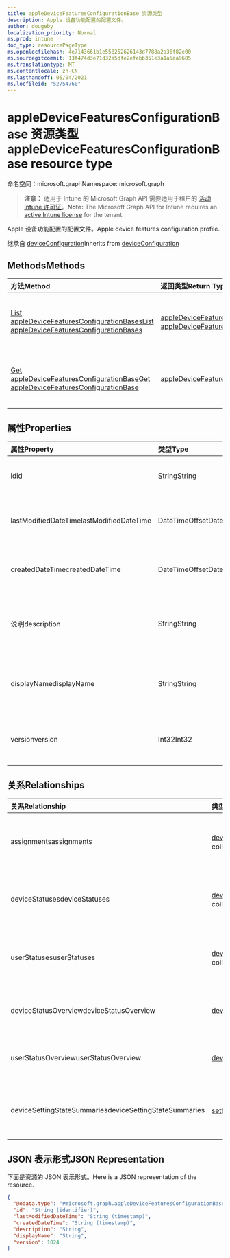 ```yaml
---
title: appleDeviceFeaturesConfigurationBase 资源类型
description: Apple 设备功能配置的配置文件。
author: dougeby
localization_priority: Normal
ms.prod: intune
doc_type: resourcePageType
ms.openlocfilehash: 4e7143661b1e558252626143d7788a2a36f82e00
ms.sourcegitcommit: 13f474d3e71d32a5dfe2efebb351e3a1a5aa9685
ms.translationtype: MT
ms.contentlocale: zh-CN
ms.lasthandoff: 06/04/2021
ms.locfileid: "52754760"
---
```

# <a name="appledevicefeaturesconfigurationbase-resource-type"></a><span data-ttu-id="2072e-103">appleDeviceFeaturesConfigurationBase 资源类型</span><span class="sxs-lookup"><span data-stu-id="2072e-103">appleDeviceFeaturesConfigurationBase resource type</span></span>

<span data-ttu-id="2072e-104">命名空间：microsoft.graph</span><span class="sxs-lookup"><span data-stu-id="2072e-104">Namespace: microsoft.graph</span></span>

> <span data-ttu-id="2072e-105">**注意：** 适用于 Intune 的 Microsoft Graph API 需要适用于租户的 [活动 Intune 许可证](https://go.microsoft.com/fwlink/?linkid=839381)。</span><span class="sxs-lookup"><span data-stu-id="2072e-105">**Note:** The Microsoft Graph API for Intune requires an [active Intune license](https://go.microsoft.com/fwlink/?linkid=839381) for the tenant.</span></span>

<span data-ttu-id="2072e-106">Apple 设备功能配置的配置文件。</span><span class="sxs-lookup"><span data-stu-id="2072e-106">Apple device features configuration profile.</span></span>


<span data-ttu-id="2072e-107">继承自 [deviceConfiguration](../resources/intune-deviceconfig-deviceconfiguration.md)</span><span class="sxs-lookup"><span data-stu-id="2072e-107">Inherits from [deviceConfiguration](../resources/intune-deviceconfig-deviceconfiguration.md)</span></span>

## <a name="methods"></a><span data-ttu-id="2072e-108">Methods</span><span class="sxs-lookup"><span data-stu-id="2072e-108">Methods</span></span>
|<span data-ttu-id="2072e-109">方法</span><span class="sxs-lookup"><span data-stu-id="2072e-109">Method</span></span>|<span data-ttu-id="2072e-110">返回类型</span><span class="sxs-lookup"><span data-stu-id="2072e-110">Return Type</span></span>|<span data-ttu-id="2072e-111">Description</span><span class="sxs-lookup"><span data-stu-id="2072e-111">Description</span></span>|
|:---|:---|:---|
|[<span data-ttu-id="2072e-112">List appleDeviceFeaturesConfigurationBases</span><span class="sxs-lookup"><span data-stu-id="2072e-112">List appleDeviceFeaturesConfigurationBases</span></span>](../api/intune-deviceconfig-appledevicefeaturesconfigurationbase-list.md)|<span data-ttu-id="2072e-113">[appleDeviceFeaturesConfigurationBase](../resources/intune-deviceconfig-appledevicefeaturesconfigurationbase.md) 集合</span><span class="sxs-lookup"><span data-stu-id="2072e-113">[appleDeviceFeaturesConfigurationBase](../resources/intune-deviceconfig-appledevicefeaturesconfigurationbase.md) collection</span></span>|<span data-ttu-id="2072e-114">列出 [appleDeviceFeaturesConfigurationBase](../resources/intune-deviceconfig-appledevicefeaturesconfigurationbase.md) 对象的属性和关系。</span><span class="sxs-lookup"><span data-stu-id="2072e-114">List properties and relationships of the [appleDeviceFeaturesConfigurationBase](../resources/intune-deviceconfig-appledevicefeaturesconfigurationbase.md) objects.</span></span>|
|[<span data-ttu-id="2072e-115">Get appleDeviceFeaturesConfigurationBase</span><span class="sxs-lookup"><span data-stu-id="2072e-115">Get appleDeviceFeaturesConfigurationBase</span></span>](../api/intune-deviceconfig-appledevicefeaturesconfigurationbase-get.md)|[<span data-ttu-id="2072e-116">appleDeviceFeaturesConfigurationBase</span><span class="sxs-lookup"><span data-stu-id="2072e-116">appleDeviceFeaturesConfigurationBase</span></span>](../resources/intune-deviceconfig-appledevicefeaturesconfigurationbase.md)|<span data-ttu-id="2072e-117">读取 [appleDeviceFeaturesConfigurationBase](../resources/intune-deviceconfig-appledevicefeaturesconfigurationbase.md) 对象的属性和关系。</span><span class="sxs-lookup"><span data-stu-id="2072e-117">Read properties and relationships of the [appleDeviceFeaturesConfigurationBase](../resources/intune-deviceconfig-appledevicefeaturesconfigurationbase.md) object.</span></span>|

## <a name="properties"></a><span data-ttu-id="2072e-118">属性</span><span class="sxs-lookup"><span data-stu-id="2072e-118">Properties</span></span>
|<span data-ttu-id="2072e-119">属性</span><span class="sxs-lookup"><span data-stu-id="2072e-119">Property</span></span>|<span data-ttu-id="2072e-120">类型</span><span class="sxs-lookup"><span data-stu-id="2072e-120">Type</span></span>|<span data-ttu-id="2072e-121">说明</span><span class="sxs-lookup"><span data-stu-id="2072e-121">Description</span></span>|
|:---|:---|:---|
|<span data-ttu-id="2072e-122">id</span><span class="sxs-lookup"><span data-stu-id="2072e-122">id</span></span>|<span data-ttu-id="2072e-123">String</span><span class="sxs-lookup"><span data-stu-id="2072e-123">String</span></span>|<span data-ttu-id="2072e-124">实体的键。</span><span class="sxs-lookup"><span data-stu-id="2072e-124">Key of the entity.</span></span> <span data-ttu-id="2072e-125">继承自 [deviceConfiguration](../resources/intune-deviceconfig-deviceconfiguration.md)</span><span class="sxs-lookup"><span data-stu-id="2072e-125">Inherited from [deviceConfiguration](../resources/intune-deviceconfig-deviceconfiguration.md)</span></span>|
|<span data-ttu-id="2072e-126">lastModifiedDateTime</span><span class="sxs-lookup"><span data-stu-id="2072e-126">lastModifiedDateTime</span></span>|<span data-ttu-id="2072e-127">DateTimeOffset</span><span class="sxs-lookup"><span data-stu-id="2072e-127">DateTimeOffset</span></span>|<span data-ttu-id="2072e-128">上次修改对象的日期/时间。</span><span class="sxs-lookup"><span data-stu-id="2072e-128">DateTime the object was last modified.</span></span> <span data-ttu-id="2072e-129">继承自 [deviceConfiguration](../resources/intune-deviceconfig-deviceconfiguration.md)</span><span class="sxs-lookup"><span data-stu-id="2072e-129">Inherited from [deviceConfiguration](../resources/intune-deviceconfig-deviceconfiguration.md)</span></span>|
|<span data-ttu-id="2072e-130">createdDateTime</span><span class="sxs-lookup"><span data-stu-id="2072e-130">createdDateTime</span></span>|<span data-ttu-id="2072e-131">DateTimeOffset</span><span class="sxs-lookup"><span data-stu-id="2072e-131">DateTimeOffset</span></span>|<span data-ttu-id="2072e-132">创建对象的日期/时间。</span><span class="sxs-lookup"><span data-stu-id="2072e-132">DateTime the object was created.</span></span> <span data-ttu-id="2072e-133">继承自 [deviceConfiguration](../resources/intune-deviceconfig-deviceconfiguration.md)</span><span class="sxs-lookup"><span data-stu-id="2072e-133">Inherited from [deviceConfiguration](../resources/intune-deviceconfig-deviceconfiguration.md)</span></span>|
|<span data-ttu-id="2072e-134">说明</span><span class="sxs-lookup"><span data-stu-id="2072e-134">description</span></span>|<span data-ttu-id="2072e-135">String</span><span class="sxs-lookup"><span data-stu-id="2072e-135">String</span></span>|<span data-ttu-id="2072e-136">管理员提供的设备配置的说明。</span><span class="sxs-lookup"><span data-stu-id="2072e-136">Admin provided description of the Device Configuration.</span></span> <span data-ttu-id="2072e-137">继承自 [deviceConfiguration](../resources/intune-deviceconfig-deviceconfiguration.md)</span><span class="sxs-lookup"><span data-stu-id="2072e-137">Inherited from [deviceConfiguration](../resources/intune-deviceconfig-deviceconfiguration.md)</span></span>|
|<span data-ttu-id="2072e-138">displayName</span><span class="sxs-lookup"><span data-stu-id="2072e-138">displayName</span></span>|<span data-ttu-id="2072e-139">String</span><span class="sxs-lookup"><span data-stu-id="2072e-139">String</span></span>|<span data-ttu-id="2072e-140">管理员提供的设备配置的名称。</span><span class="sxs-lookup"><span data-stu-id="2072e-140">Admin provided name of the device configuration.</span></span> <span data-ttu-id="2072e-141">继承自 [deviceConfiguration](../resources/intune-deviceconfig-deviceconfiguration.md)</span><span class="sxs-lookup"><span data-stu-id="2072e-141">Inherited from [deviceConfiguration](../resources/intune-deviceconfig-deviceconfiguration.md)</span></span>|
|<span data-ttu-id="2072e-142">version</span><span class="sxs-lookup"><span data-stu-id="2072e-142">version</span></span>|<span data-ttu-id="2072e-143">Int32</span><span class="sxs-lookup"><span data-stu-id="2072e-143">Int32</span></span>|<span data-ttu-id="2072e-144">设备配置的版本。</span><span class="sxs-lookup"><span data-stu-id="2072e-144">Version of the device configuration.</span></span> <span data-ttu-id="2072e-145">继承自 [deviceConfiguration](../resources/intune-deviceconfig-deviceconfiguration.md)</span><span class="sxs-lookup"><span data-stu-id="2072e-145">Inherited from [deviceConfiguration](../resources/intune-deviceconfig-deviceconfiguration.md)</span></span>|

## <a name="relationships"></a><span data-ttu-id="2072e-146">关系</span><span class="sxs-lookup"><span data-stu-id="2072e-146">Relationships</span></span>
|<span data-ttu-id="2072e-147">关系</span><span class="sxs-lookup"><span data-stu-id="2072e-147">Relationship</span></span>|<span data-ttu-id="2072e-148">类型</span><span class="sxs-lookup"><span data-stu-id="2072e-148">Type</span></span>|<span data-ttu-id="2072e-149">Description</span><span class="sxs-lookup"><span data-stu-id="2072e-149">Description</span></span>|
|:---|:---|:---|
|<span data-ttu-id="2072e-150">assignments</span><span class="sxs-lookup"><span data-stu-id="2072e-150">assignments</span></span>|<span data-ttu-id="2072e-151">[deviceConfigurationAssignment](../resources/intune-deviceconfig-deviceconfigurationassignment.md) 集合</span><span class="sxs-lookup"><span data-stu-id="2072e-151">[deviceConfigurationAssignment](../resources/intune-deviceconfig-deviceconfigurationassignment.md) collection</span></span>|<span data-ttu-id="2072e-152">设备配置文件的分配列表。</span><span class="sxs-lookup"><span data-stu-id="2072e-152">The list of assignments for the device configuration profile.</span></span> <span data-ttu-id="2072e-153">继承自 [deviceConfiguration](../resources/intune-deviceconfig-deviceconfiguration.md)</span><span class="sxs-lookup"><span data-stu-id="2072e-153">Inherited from [deviceConfiguration](../resources/intune-deviceconfig-deviceconfiguration.md)</span></span>|
|<span data-ttu-id="2072e-154">deviceStatuses</span><span class="sxs-lookup"><span data-stu-id="2072e-154">deviceStatuses</span></span>|<span data-ttu-id="2072e-155">[deviceConfigurationDeviceStatus](../resources/intune-deviceconfig-deviceconfigurationdevicestatus.md) 集合</span><span class="sxs-lookup"><span data-stu-id="2072e-155">[deviceConfigurationDeviceStatus](../resources/intune-deviceconfig-deviceconfigurationdevicestatus.md) collection</span></span>|<span data-ttu-id="2072e-156">按设备的设备配置安装状态。</span><span class="sxs-lookup"><span data-stu-id="2072e-156">Device configuration installation status by device.</span></span> <span data-ttu-id="2072e-157">继承自 [deviceConfiguration](../resources/intune-deviceconfig-deviceconfiguration.md)</span><span class="sxs-lookup"><span data-stu-id="2072e-157">Inherited from [deviceConfiguration](../resources/intune-deviceconfig-deviceconfiguration.md)</span></span>|
|<span data-ttu-id="2072e-158">userStatuses</span><span class="sxs-lookup"><span data-stu-id="2072e-158">userStatuses</span></span>|<span data-ttu-id="2072e-159">[deviceConfigurationUserStatus](../resources/intune-deviceconfig-deviceconfigurationuserstatus.md) 集合</span><span class="sxs-lookup"><span data-stu-id="2072e-159">[deviceConfigurationUserStatus](../resources/intune-deviceconfig-deviceconfigurationuserstatus.md) collection</span></span>|<span data-ttu-id="2072e-160">用户的设备配置安装状态。</span><span class="sxs-lookup"><span data-stu-id="2072e-160">Device configuration installation status by user.</span></span> <span data-ttu-id="2072e-161">继承自 [deviceConfiguration](../resources/intune-deviceconfig-deviceconfiguration.md)</span><span class="sxs-lookup"><span data-stu-id="2072e-161">Inherited from [deviceConfiguration](../resources/intune-deviceconfig-deviceconfiguration.md)</span></span>|
|<span data-ttu-id="2072e-162">deviceStatusOverview</span><span class="sxs-lookup"><span data-stu-id="2072e-162">deviceStatusOverview</span></span>|[<span data-ttu-id="2072e-163">deviceConfigurationDeviceOverview</span><span class="sxs-lookup"><span data-stu-id="2072e-163">deviceConfigurationDeviceOverview</span></span>](../resources/intune-deviceconfig-deviceconfigurationdeviceoverview.md)|<span data-ttu-id="2072e-164">设备配置设备状态概述 继承自 [deviceConfiguration](../resources/intune-deviceconfig-deviceconfiguration.md)</span><span class="sxs-lookup"><span data-stu-id="2072e-164">Device Configuration devices status overview Inherited from [deviceConfiguration](../resources/intune-deviceconfig-deviceconfiguration.md)</span></span>|
|<span data-ttu-id="2072e-165">userStatusOverview</span><span class="sxs-lookup"><span data-stu-id="2072e-165">userStatusOverview</span></span>|[<span data-ttu-id="2072e-166">deviceConfigurationUserOverview</span><span class="sxs-lookup"><span data-stu-id="2072e-166">deviceConfigurationUserOverview</span></span>](../resources/intune-deviceconfig-deviceconfigurationuseroverview.md)|<span data-ttu-id="2072e-167">设备配置用户状态概述 继承自 [deviceConfiguration](../resources/intune-deviceconfig-deviceconfiguration.md)</span><span class="sxs-lookup"><span data-stu-id="2072e-167">Device Configuration users status overview Inherited from [deviceConfiguration](../resources/intune-deviceconfig-deviceconfiguration.md)</span></span>|
|<span data-ttu-id="2072e-168">deviceSettingStateSummaries</span><span class="sxs-lookup"><span data-stu-id="2072e-168">deviceSettingStateSummaries</span></span>|<span data-ttu-id="2072e-169">[settingStateDeviceSummary](../resources/intune-deviceconfig-settingstatedevicesummary.md) 集合</span><span class="sxs-lookup"><span data-stu-id="2072e-169">[settingStateDeviceSummary](../resources/intune-deviceconfig-settingstatedevicesummary.md) collection</span></span>|<span data-ttu-id="2072e-170">设备配置设置状态设备摘要 继承自 [deviceConfiguration](../resources/intune-deviceconfig-deviceconfiguration.md)</span><span class="sxs-lookup"><span data-stu-id="2072e-170">Device Configuration Setting State Device Summary Inherited from [deviceConfiguration](../resources/intune-deviceconfig-deviceconfiguration.md)</span></span>|

## <a name="json-representation"></a><span data-ttu-id="2072e-171">JSON 表示形式</span><span class="sxs-lookup"><span data-stu-id="2072e-171">JSON Representation</span></span>
<span data-ttu-id="2072e-172">下面是资源的 JSON 表示形式。</span><span class="sxs-lookup"><span data-stu-id="2072e-172">Here is a JSON representation of the resource.</span></span>
<!-- {
  "blockType": "resource",
  "keyProperty": "id",
  "@odata.type": "microsoft.graph.appleDeviceFeaturesConfigurationBase"
}
-->
``` json
{
  "@odata.type": "#microsoft.graph.appleDeviceFeaturesConfigurationBase",
  "id": "String (identifier)",
  "lastModifiedDateTime": "String (timestamp)",
  "createdDateTime": "String (timestamp)",
  "description": "String",
  "displayName": "String",
  "version": 1024
}
```




